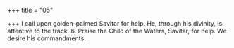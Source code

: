+++
title = "05"

+++
I call upon golden-palmed Savitar for help.
He, through his divinity, is attentive to the track. 6. Praise the Child of the Waters, Savitar, for help.
We desire his commandments.